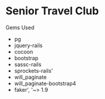 # Senior Travel Club

Gems Used
- pg
- jquery-rails
- cocoon
- bootstrap
- sassc-rails
- sprockets-rails'
- will_paginate
- will_paginate-bootstrap4
- faker', '~> 1.9
